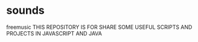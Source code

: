 # sounds
freemusic
THIS REPOSITORY IS FOR SHARE SOME USEFUL SCRIPTS AND PROJECTS IN JAVASCRIPT AND JAVA
